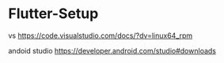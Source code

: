 # Flutter-Setup

vs https://code.visualstudio.com/docs/?dv=linux64_rpm

andoid studio https://developer.android.com/studio#downloads
